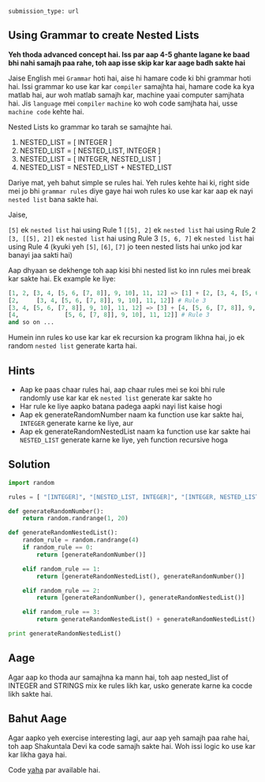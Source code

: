 ```ngMeta
submission_type: url
```
## Using Grammar to create Nested Lists

**Yeh thoda advanced concept hai. Iss par aap 4-5 ghante lagane ke baad bhi nahi samajh paa rahe, toh aap isse skip kar kar aage badh sakte hai**

Jaise English mei `Grammar` hoti hai, aise hi hamare code ki bhi grammar hoti hai. Issi grammar ko use kar kar `compiler` samajhta hai, hamare code ka kya matlab hai, aur woh matlab samajh kar, machine yaai computer samjhata hai. Jis `language` mei `compiler` `machine` ko woh code samjhata hai, usse `machine code` kehte hai.

Nested Lists ko grammar ko tarah se samajhte hai.

1. NESTED_LIST = [ INTEGER ]
2. NESTED_LIST = [ NESTED_LIST, INTEGER ]
3. NESTED_LIST = [ INTEGER, NESTED_LIST ]
4. NESTED_LIST = NESTED_LIST + NESTED_LIST

Dariye mat, yeh bahut simple se rules hai. Yeh rules kehte hai ki, right side mei jo bhi `grammar rules` diye gaye hai woh rules ko use kar kar aap ek nayi `nested list` bana sakte hai.

Jaise,

`[5]` ek `nested list` hai using Rule 1
`[[5], 2]` ek `nested list` hai using Rule 2
`[3, [[5], 2]]` ek `nested list` hai using Rule 3
`[5, 6, 7]` ek `nested list` hai using Rule 4 (kyuki yeh `[5]`, `[6]`, `[7]` jo teen nested lists hai unko jod kar banayi jaa sakti hai)

Aap dhyaan se dekhenge toh aap kisi bhi nested list ko inn rules mei break kar sakte hai. Ek example ke liye:

```python
[1, 2, [3, 4, [5, 6, [7, 8]], 9, 10], 11, 12] => [1] + [2, [3, 4, [5, 6, [7, 8]], 9, 10], 11, 12]] # Rule 4 and Rule 1 (for [1])
[2,     [3, 4, [5, 6, [7, 8]], 9, 10], 11, 12]] # Rule 3
[3, 4, [5, 6, [7, 8]], 9, 10], 11, 12] => [3] + [4, [5, 6, [7, 8]], 9, 10], 11, 12]] # Rule 4
[4,             [5, 6, [7, 8]], 9, 10], 11, 12]] # Rule 3
and so on ...
```

Humein inn rules ko use kar kar ek recursion ka program likhna hai, jo ek random `nested list` generate karta hai.

## Hints
- Aap ke paas chaar rules hai, aap chaar rules mei se koi bhi rule randomly use kar kar ek `nested list` generate kar sakte ho
- Har rule ke liye aapko batana padega aapki nayi list kaise hogi
- Aap ek generateRandomNumber naam ka function use kar sakte hai, `INTEGER` generate karne ke liye, aur
- Aap ek generateRandomNestedList naam ka function use kar sakte hai `NESTED_LIST` generate karne ke liye, yeh function recursive hoga

## Solution

```python
import random

rules = [ "[INTEGER]", "[NESTED_LIST, INTEGER]", "[INTEGER, NESTED_LIST]", "NESTED_LIST + NESTED_LIST"]

def generateRandomNumber():
    return random.randrange(1, 20)

def generateRandomNestedList():
    random_rule = random.randrange(4)
    if random_rule == 0:
        return [generateRandomNumber()]

    elif random_rule == 1:
        return [generateRandomNestedList(), generateRandomNumber()]

    elif random_rule == 2:
        return [generateRandomNumber(), generateRandomNestedList()]

    elif random_rule == 3:
        return generateRandomNestedList() + generateRandomNestedList()

print generateRandomNestedList()
```

## Aage
Agar aap ko thoda aur samajhna ka mann hai, toh aap nested_list of INTEGER and STRINGS mix ke rules likh kar, usko generate karne ka cocde likh sakte hai.

## Bahut Aage
Agar aapko yeh exercise interesting lagi, aur aap yeh samajh paa rahe hai, toh aap Shakuntala Devi ka code samajh sakte hai. Woh issi logic ko use kar kar likha gaya hai.

Code [yaha](https://github.com/navgurukul/shakuntala-devi) par available hai.

